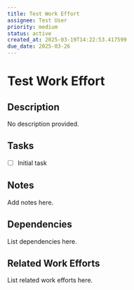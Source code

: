 ```yaml
---
title: Test Work Effort
assignee: Test User
priority: medium
status: active
created_at: 2025-03-19T14:22:53.417599
due_date: 2025-03-26
---
```


# Test Work Effort

## Description
No description provided.

## Tasks
- [ ] Initial task

## Notes
Add notes here.

## Dependencies
List dependencies here.

## Related Work Efforts
List related work efforts here.